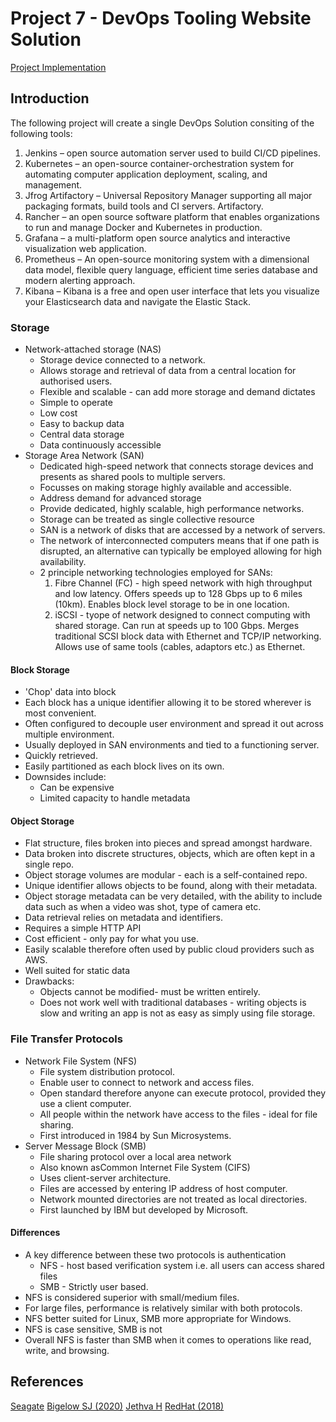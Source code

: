 # Project 7 - DevOps Tooling Website Solution

[Project Implementation](https://github.com/A-Ahmed100216/Project1-10/blob/main/Project07/Implementation.md)

## Introduction
The following project will create a single DevOps Solution consiting of the following tools:
1. Jenkins – open source automation server used to build CI/CD pipelines.
2. Kubernetes – an open-source container-orchestration system for automating computer application deployment, scaling, and management.
3. Jfrog Artifactory – Universal Repository Manager supporting all major packaging formats, build tools and CI servers. Artifactory.
4. Rancher – an open source software platform that enables organizations to run and manage Docker and Kubernetes in production.
5. Grafana – a multi-platform open source analytics and interactive visualization web application.
6. Prometheus – An open-source monitoring system with a dimensional data model, flexible query language, efficient time series database and modern alerting approach.
7. Kibana – Kibana is a free and open user interface that lets you visualize your Elasticsearch data and navigate the Elastic Stack.

### Storage 
* Network-attached storage (NAS)
  * Storage device connected to a network. 
  * Allows storage and retrieval of data from a central location for authorised users. 
  * Flexible and scalable - can add more storage and demand dictates
  * Simple to operate 
  * Low cost 
  * Easy to backup data 
  * Central data storage
  * Data continuously accessible 
* Storage Area Network (SAN)
  * Dedicated high-speed network that connects storage devices and presents as shared pools to multiple servers.
  * Focusses on making storage highly available and accessible.
  * Address demand for advanced storage
  * Provide dedicated, highly scalable, high performance networks.
  * Storage can be treated as single collective resource 
  * SAN is a network of disks that are accessed by a network of servers. 
  * The network of interconnected computers means that if one path is disrupted, an alternative can typically be employed allowing for high availability. 
  * 2 principle networking technologies employed for SANs:
    1. Fibre Channel (FC) - high speed network with high throughput and low latency. Offers speeds up to 128 Gbps up to 6 miles (10km). Enables block level storage to be in one location. 
    2. iSCSI - tyope of network designed to connect computing with shared storage. Can run at speeds up to 100 Gbps. Merges traditional SCSI block data with Ethernet and TCP/IP networking. Allows use of same tools (cables, adaptors etc.) as Ethernet. 
#### Block Storage
* 'Chop' data into block
* Each block has a unique identifier allowing it to be stored wherever is most convenient. 
* Often configured to decouple user environment and spread it out across multiple environment.
* Usually deployed in SAN environments and tied to a functioning server. 
* Quickly retrieved. 
* Easily partitioned as each block lives on its own. 
* Downsides include:
    * Can be expensive
    * Limited capacity to handle metadata 
#### Object Storage 
* Flat structure, files broken into pieces and spread amongst hardware.
* Data broken into discrete structures, objects, which are often kept in a single repo.
* Object storage volumes are modular - each is a self-contained repo.
* Unique identifier allows objects to be found, along with their metadata.
* Object storage metadata can be very detailed, with the ability to include data such as when a video was shot, type of camera etc. 
* Data retrieval relies on metadata and identifiers. 
* Requires a simple HTTP API 
* Cost efficient - only pay for what you use. 
* Easily scalable therefore often used by public cloud providers such as AWS.
* Well suited for static data 
* Drawbacks:
    * Objects cannot be modified- must be written entirely.
    * Does not work well with traditional databases - writing objects is slow and writing an app is not as easy as simply using file storage. 

### File Transfer Protocols
* Network File System (NFS)
  * File system distribution protocol.
  * Enable user to connect to network and access files. 
  * Open standard therefore anyone can execute protocol, provided they use a client computer. 
  * All people within the network have access to the files - ideal for file sharing. 
  * First introduced in 1984 by Sun Microsystems. 
* Server Message Block (SMB)
  * File sharing protocol over a local area network 
  * Also known asCommon Internet File System (CIFS)
  * Uses client-server architecture.
  * Files are accessed by entering IP address of host computer. 
  * Network mounted directories are not treated as local directories.
  * First launched by IBM but developed by Microsoft. 
#### Differences
* A key difference between these two protocols is authentication 
  * NFS - host based verification system i.e. all users can access shared files
  * SMB - Strictly user based. 
* NFS is considered superior with small/medium files. 
* For large files, performance is relatively similar with both protocols. 
* NFS better suited for Linux, SMB more appropriate for Windows. 
* NFS is case sensitive, SMB is not
* Overall NFS is faster than SMB when it comes to operations like read, write, and browsing. 


## References
[Seagate](https://www.seagate.com/gb/en/tech-insights/what-is-nas-master-ti/)
[Bigelow SJ (2020)](https://www.techtarget.com/searchstorage/definition/storage-area-network-SAN)
[Jethva H](https://cloudinfrastructureservices.co.uk/nfs-vs-smb/)
[RedHat (2018)](https://www.redhat.com/en/topics/data-storage/file-block-object-storage)